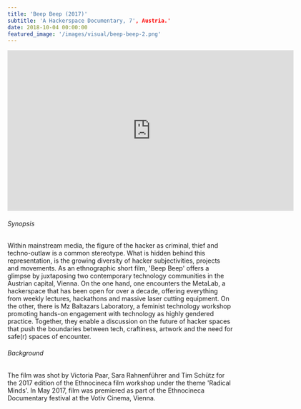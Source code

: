 ```yaml
---
title: 'Beep Beep (2017)'
subtitle: 'A Hackerspace Documentary, 7', Austria.'
date: 2018-10-04 00:00:00
featured_image: '/images/visual/beep-beep-2.png'
---
```

<iframe width="640" height="360" src="https://www.youtube.com/embed/ZMsp92OaZNI" frameborder="0" allow="autoplay; encrypted-media" allowfullscreen></iframe>

###### Synopsis

Within mainstream media, the figure of the hacker as criminal, thief and techno-outlaw is a common stereotype. What is hidden behind this representation, is the growing diversity of hacker subjectivities, projects and movements. As an ethnographic short film, 'Beep Beep' offers a glimpse by juxtaposing two contemporary technology communities in the Austrian capital, Vienna. On the one hand, one encounters the MetaLab, a hackerspace that has been open for over a decade, offering everything from weekly lectures, hackathons and massive laser cutting equipment. On the other, there is Mz Baltazars Laboratory, a feminist technology workshop promoting hands-on engagement with technology as highly gendered practice. Together, they enable a discussion on the future of hacker spaces that push the boundaries between tech, craftiness, artwork and the need for safe(r) spaces of encounter.

###### Background

The film was shot by Victoria Paar, Sara Rahnenführer and Tim Schütz for the 2017 edition of the Ethnocineca film workshop under the theme 'Radical Minds'. In May 2017, film was premiered as part of the Ethnocineca Documentary festival at the Votiv Cinema, Vienna.
